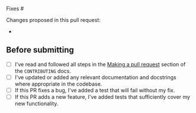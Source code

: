<!-- To ensure we can review your pull request promptly please complete this template entirely. -->

<!-- Please reference the issue number here. You can replace "Fixes" with "Closes" if it makes more sense. -->
Fixes #

Changes proposed in this pull request:
<!-- Please list all changes/additions here. -->
-

## Before submitting

<!-- Please complete this checklist BEFORE submitting your PR to speed along the review process. -->
- [ ] I've read and followed all steps in the [Making a pull request](https://github.com/comorment/containers/blob/main/CONTRIBUTING.md#making-a-pull-request)
    section of the `CONTRIBUTING` docs.
- [ ] I've updated or added any relevant documentation and docstrings where appropriate in the codebase.
- [ ] If this PR fixes a bug, I've added a test that will fail without my fix.
- [ ] If this PR adds a new feature, I've added tests that sufficiently cover my new functionality.
